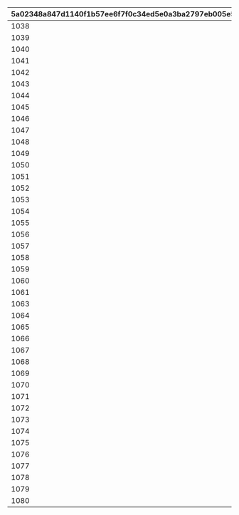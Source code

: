 |5a02348a847d1140f1b57ee6f7f0c34ed5e0a3ba2797eb005e5604daa824a93c|b053a928ae1c2e0020b4a11b44418859f3d31aaabf8d6073cf38bac92a3c87b5|6b9f1cb1ac801b28c99d29700f78f0225714559cad1e9eff3c645135b127ce83|3b087a35514772e37cb1cfd46ed1bd0b294974e63f768b5d23b92907844beaac|a2405c5175809b6d1479bf00cb445cfb54dbcd9440dac08069010d0754ae692a|9eda1b81d5f4c068668d38872f2cd4241c43a3393e26a662983e61ea65185969|
| --- | --- | --- | --- | --- | --- |
|1038|2021/05/23 11:59:59|2021/04/29 23:59:59|2021/04/30 00:00:00|2021/04/22 12:00:00|1038|
|1039|2021/06/22 11:59:59|2021/05/30 23:59:59|2021/05/31 00:00:00|2021/05/23 12:00:00|1039|
|1040|2021/07/17 11:59:59|2021/06/29 23:59:59|2021/06/30 00:00:00|2021/06/22 12:00:00|1040|
|1041|2021/08/23 11:59:59|2021/07/30 23:59:59|2021/07/31 00:00:00|2021/07/17 12:00:00|1041|
|1042|2021/09/22 11:59:59|2021/08/30 23:59:59|2021/08/31 00:00:00|2021/08/23 12:00:00|1042|
|1043|2021/10/23 11:59:59|2021/09/29 23:59:59|2021/09/30 00:00:00|2021/09/22 12:00:00|1043|
|1044|2021/11/22 11:59:59|2021/10/30 23:59:59|2021/10/31 00:00:00|2021/10/23 12:00:00|1044|
|1045|2021/12/23 11:59:59|2021/11/29 23:59:59|2021/11/30 00:00:00|2021/11/22 12:00:00|1045|
|1046|2022/1/23 11:59:59|2021/12/30 23:59:59|2021/12/31 00:00:00|2021/12/23 12:00:00|1046|
|1047|2022/02/19 11:59:59|2022/01/30 23:59:59|2022/01/31 00:00:00|2022/01/23 12:00:00|1047|
|1048|2022/03/23 11:59:59|2022/02/27 23:59:59|2022/02/28 00:00:00|2022/02/19 12:00:00|1048|
|1049|2022/04/22 11:59:59|2022/03/30 23:59:59|2022/03/31 00:00:00|2022/03/23 12:00:00|1049|
|1050|2022/05/23 11:59:59|2022/04/29 23:59:59|2022/04/30 00:00:00|2022/04/22 12:00:00|1050|
|1051|2022/06/22 11:59:59|2022/05/30 23:59:59|2022/05/31 00:00:00|2022/05/23 12:00:00|1051|
|1052|2022/07/23 11:59:59|2022/06/29 23:59:59|2022/06/30 00:00:00|2022/06/22 12:00:00|1052|
|1053|2022/08/23 11:59:59|2022/07/30 23:59:59|2022/07/31 00:00:00|2022/07/23 12:00:00|1053|
|1054|2022/09/22 11:59:59|2022/08/30 23:59:59|2022/08/31 00:00:00|2022/08/23 12:00:00|1054|
|1055|2022/10/23 11:59:59|2022/09/29 23:59:59|2022/09/30 00:00:00|2022/09/22 12:00:00|1055|
|1056|2022/11/22 11:59:59|2022/10/30 23:59:59|2022/10/31 00:00:00|2022/10/23 12:00:00|1056|
|1057|2022/12/23 11:59:59|2022/11/29 23:59:59|2022/11/30 00:00:00|2022/11/22 12:00:00|1057|
|1058|2023/01/23 11:59:59|2022/12/30 23:59:59|2022/12/31 00:00:00|2022/12/23 12:00:00|1058|
|1059|2023/02/19 11:59:59|2023/01/30 23:59:59|2023/01/31 00:00:00|2023/01/23 12:00:00|1059|
|1060|2023/03/23 11:59:59|2023/02/27 23:59:59|2023/02/28 00:00:00|2023/02/19 12:00:00|1060|
|1061|2023/04/22 11:59:59|2023/03/30 23:59:59|2023/03/31 00:00:00|2023/03/23 12:00:00|1061|
|1063|2023/05/23 11:59:59|2023/04/29 23:59:59|2023/04/30 00:00:00|2023/04/22 12:00:00|1063|
|1064|2023/06/22 11:59:59|2023/05/30 23:59:59|2023/05/31 00:00:00|2023/05/23 12:00:00|1064|
|1065|2023/07/23 11:59:59|2023/06/29 23:59:59|2023/06/30 00:00:00|2023/06/22 12:00:00|1065|
|1066|2023/08/23 11:59:59|2023/07/30 23:59:59|2023/07/31 00:00:00|2023/07/23 12:00:00|1066|
|1067|2023/09/22 11:59:59|2023/08/30 23:59:59|2023/08/31 00:00:00|2023/08/23 12:00:00|1067|
|1068|2023/10/23 11:59:59|2023/09/29 23:59:59|2023/09/30 00:00:00|2023/09/22 12:00:00|1068|
|1069|2023/11/22 11:59:59|2023/10/30 23:59:59|2023/10/31 00:00:00|2023/10/23 12:00:00|1069|
|1070|2023/12/23 11:59:59|2023/11/29 23:59:59|2023/11/30 00:00:00|2023/11/22 12:00:00|1070|
|1071|2024/01/23 11:59:59|2023/12/30 23:59:59|2023/12/31 00:00:00|2023/12/23 12:00:00|1071|
|1072|2024/02/14 23:59:59|2024/01/30 23:59:59|2024/01/31 00:00:00|2024/01/23 12:00:00|1072|
|1073|2024/03/23 11:59:59|2024/02/28 23:59:59|2024/02/29 00:00:00|2024/02/15 00:00:00|1073|
|1074|2024/04/22 11:59:59|2024/03/30 23:59:59|2024/03/31 00:00:00|2024/03/23 12:00:00|1074|
|1075|2024/05/23 11:59:59|2024/04/29 23:59:59|2024/04/30 00:00:00|2024/04/22 12:00:00|1075|
|1076|2024/06/22 11:59:59|2024/05/30 23:59:59|2024/05/31 00:00:00|2024/05/23 12:00:00|1076|
|1077|2024/07/23 11:59:59|2024/06/29 23:59:59|2024/06/30 00:00:00|2024/06/22 12:00:00|1077|
|1078|2024/08/23 11:59:59|2024/07/30 23:59:59|2024/07/31 00:00:00|2024/07/23 12:00:00|1078|
|1079|2024/09/22 11:59:59|2024/08/30 23:59:59|2024/08/31 00:00:00|2024/08/23 12:00:00|1079|
|1080|2024/10/23 11:59:59|2024/09/29 23:59:59|2024/09/30 00:00:00|2024/09/22 12:00:00|1080|